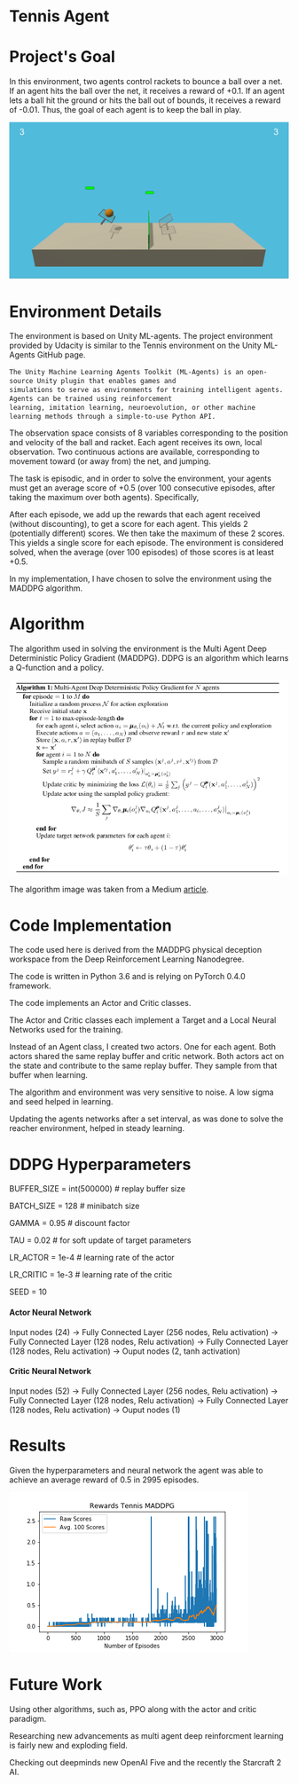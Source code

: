 # Tennis Agent
# Project's Goal

In this environment, two agents control rackets to bounce a ball over a net. If an agent hits the ball over the net, it receives a reward of +0.1. If an agent lets a ball hit the ground or hits the ball out of bounds, it receives a reward of -0.01. Thus, the goal of each agent is to keep the ball in play.

![alt text](https://github.com/saj122/TennisAgent/blob/master/images/tennis.gif)

# Environment Details

The environment is based on Unity ML-agents. The project environment provided by Udacity is similar to the Tennis environment on the Unity ML-Agents GitHub page.

    The Unity Machine Learning Agents Toolkit (ML-Agents) is an open-source Unity plugin that enables games and 
    simulations to serve as environments for training intelligent agents. Agents can be trained using reinforcement 
    learning, imitation learning, neuroevolution, or other machine learning methods through a simple-to-use Python API.

The observation space consists of 8 variables corresponding to the position and velocity of the ball and racket. Each agent receives its own, local observation. Two continuous actions are available, corresponding to movement toward (or away from) the net, and jumping.

The task is episodic, and in order to solve the environment, your agents must get an average score of +0.5 (over 100 consecutive episodes, after taking the maximum over both agents). Specifically,

After each episode, we add up the rewards that each agent received (without discounting), to get a score for each agent. This yields 2 (potentially different) scores. We then take the maximum of these 2 scores.
This yields a single score for each episode.
The environment is considered solved, when the average (over 100 episodes) of those scores is at least +0.5.

In my implementation, I have chosen to solve the environment using the MADDPG algorithm. 

# Algorithm

The algorithm used in solving the environment is the Multi Agent Deep Deterministic Policy Gradient (MADDPG). DDPG is an algorithm which learns a Q-function and a policy.

![alt text](https://github.com/saj122/TennisAgent/blob/master/images/maddpg.png)

The algorithm image was taken from a Medium [article](https://medium.com/@amitpatel.gt/maddpg-91caa221d75e).

# Code Implementation

The code used here is derived from the MADDPG physical deception workspace from the Deep Reinforcement Learning Nanodegree.

The code is written in Python 3.6 and is relying on PyTorch 0.4.0 framework.

The code implements an Actor and Critic classes.

The Actor and Critic classes each implement a Target and a Local Neural Networks used for the training.

Instead of an Agent class, I created two actors. One for each agent. Both actors shared the same replay buffer and critic network. Both actors act on the state and contribute to the same replay buffer. They sample from that buffer when learning.

The algorithm and environment was very sensitive to noise. A low sigma and seed helped in learning.

Updating the agents networks after a set interval, as was done to solve the reacher environment, helped in steady learning.
   
# DDPG Hyperparameters

BUFFER_SIZE = int(500000)  # replay buffer size

BATCH_SIZE = 128           # minibatch size

GAMMA = 0.95               # discount factor

TAU = 0.02                 # for soft update of target parameters

LR_ACTOR = 1e-4            # learning rate of the actor 

LR_CRITIC = 1e-3           # learning rate of the critic

SEED = 10 

#### Actor Neural Network
Input nodes (24) -> Fully Connected Layer (256 nodes, Relu activation) -> Fully Connected Layer (128 nodes, Relu activation) -> Fully Connected Layer (128 nodes, Relu activation) -> Ouput nodes (2, tanh activation)

#### Critic Neural Network
Input nodes (52) -> Fully Connected Layer (256 nodes, Relu activation) -> Fully Connected Layer (128 nodes, Relu activation) -> Fully Connected Layer (128 nodes, Relu activation) -> Ouput nodes (1)

# Results
Given the hyperparameters and neural network the agent was able to achieve an average reward of 0.5 in 2995 episodes.

![alt text](https://github.com/saj122/TennisAgent/blob/master/images/progress.png)

# Future Work

Using other algorithms, such as, PPO along with the actor and critic paradigm.

Researching new advancements as multi agent deep reinforcment learning is fairly new and exploding field.

Checking out deepminds new OpenAI Five and the recently the Starcraft 2 AI.
